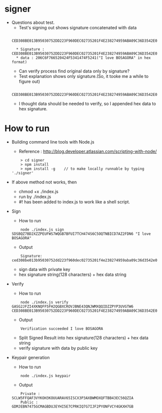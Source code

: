 # signer
* Questions about test.
    * Test's signing out shows signature concatenated with data
    ```
        CED308BE013B95030752DD223F960DEC02735201F4E238274959ABA09C36D3542E01A0CBD2A342E349DD934A8D51564A08A8ADF9D92487E4D3362D83E9C6890D49206C6F766520424F5341474F5241
    ```    
        * Signature : CED308BE013B95030752DD223F960DEC02735201F4E238274959ABA09C36D3542E01A0CBD2A342E349DD934A8D51564A08A8ADF9D92487E4D3362D83E9C6890D49
        * data : 206C6F766520424F5341474F5241("I love BOSAGORA" in hex format)
    * Can verify process find original data only by signature?
    * Test explanation shows only signature.(So, it tooke me a while to figure out)
    ```
        CED308BE013B95030752DD223F960DEC02735201F4E238274959ABA09C36D3542E01A0CBD2A342E349DD934A8D51564A08A8ADF9D92487E4D3362D83E9C6890D49
    ```
    * I thought data should be needed to verify, so I appended hex data to hex signature.

# How to run
* Building command line tools with Node.js
    * Reference : http://blog.developer.atlassian.com/scripting-with-node/

    ```
        > cd signer
        > npm install
        > npm install -g    // to make locally runnable by typing './signer'
    ```
* If above method not works, then 
    * chmod +x ./index.js
    * run by ./index.js
    * #! has been added to index.js to work like a shell script.

* Sign
    * How to run
    ``` 
        node ./index.js sign SDSBQZ7BD2XZZPEUFWS7WQGB7BFUI7TCH474S6C5OQTNBICD7AZ2FDN6 "I love BOSAGORA"
    ```
    * Output
    ```
        Signature: ced308be013b95030752dd223f960dec02735201f4e238274959aba09c36d3542e01a0cbd2a342e349dd934a8d51564a08a8adf9d92487e4d3362d83e9c6890d49206c6f766520424f5341474f5241
    ```
    * sign data with private key
    * hex signature string(128 characters) + hex data string

* Verify
    * How to run
    ``` 
        node ./index.js verify GASG2JFZI4XKNQFF5FH2QGBXCROVJBNE43QNJWMXQQIDZZPYP3UVGTW6 CED308BE013B95030752DD223F960DEC02735201F4E238274959ABA09C36D3542E01A0CBD2A342E349DD934A8D51564A08A8ADF9D92487E4D3362D83E9C6890D49206C6F766520424F5341474F5241
    ``` 
    * Output
    ```
        Verification succeeded I love BOSAGORA
    ```
    * Split Signed Result into hex signature(128 characters) + hex data string
    * verify signature with data by public key

* Keypair generation
    * How to run
    ``` 
        node ./index.js keypair
    ``` 
    * Output
    ```
        Private : SCLW5FFQAF3VYKOH3KOUUARAV65ISCX3P3AXBWMOXQFTBB43EC56QZIA
        Public : GDMJEBN7475GCMAGBDUJEYHI5E7CPRKIQ7G7IJF2PYONFVCY4GKXH7GB
    ```
